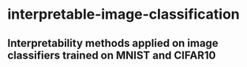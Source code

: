 # interpretable-image-classification
Interpretability methods applied on image classifiers trained on MNIST and CIFAR10
---


